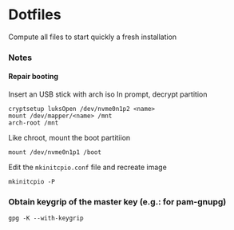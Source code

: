 # Dotfiles

Compute all files to start quickly a fresh installation


### Notes

#### Repair booting

Insert an USB stick with arch iso
In prompt, decrypt partition
```
cryptsetup luksOpen /dev/nvme0n1p2 <name>
mount /dev/mapper/<name> /mnt
arch-root /mnt
```

Like chroot, mount the boot partitiion
```
mount /dev/nvme0n1p1 /boot
```
Edit the `mkinitcpio.conf` file and recreate image
```
mkinitcpio -P
```

### Obtain keygrip of the master key (e.g.: for pam-gnupg)
`gpg -K --with-keygrip`

